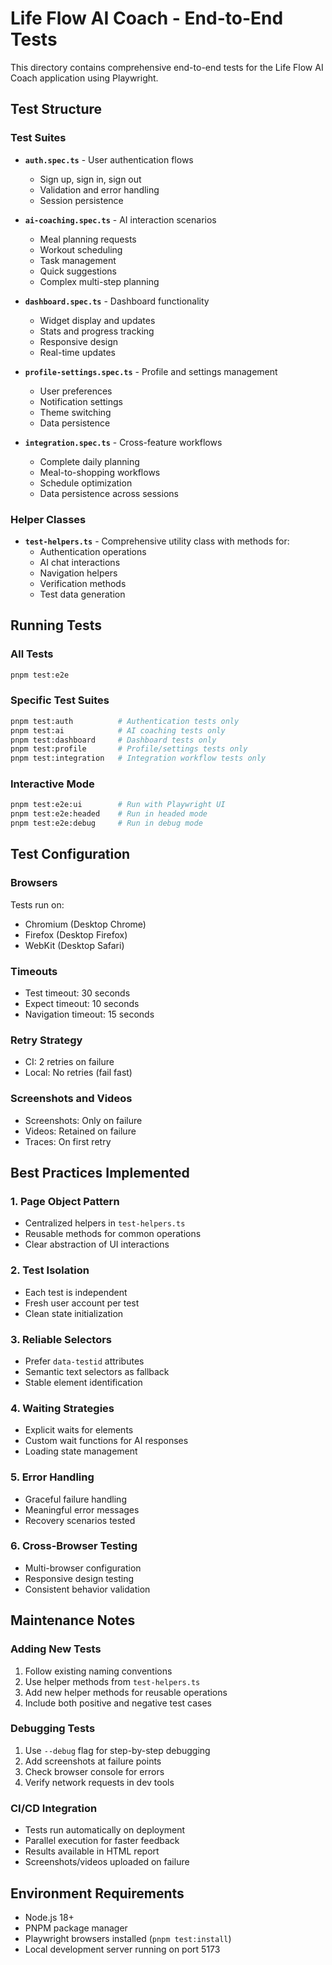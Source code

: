 
# Life Flow AI Coach - End-to-End Tests

This directory contains comprehensive end-to-end tests for the Life Flow AI Coach application using Playwright.

## Test Structure

### Test Suites

- **`auth.spec.ts`** - User authentication flows
  - Sign up, sign in, sign out
  - Validation and error handling
  - Session persistence

- **`ai-coaching.spec.ts`** - AI interaction scenarios
  - Meal planning requests
  - Workout scheduling
  - Task management
  - Quick suggestions
  - Complex multi-step planning

- **`dashboard.spec.ts`** - Dashboard functionality
  - Widget display and updates
  - Stats and progress tracking
  - Responsive design
  - Real-time updates

- **`profile-settings.spec.ts`** - Profile and settings management
  - User preferences
  - Notification settings
  - Theme switching
  - Data persistence

- **`integration.spec.ts`** - Cross-feature workflows
  - Complete daily planning
  - Meal-to-shopping workflows
  - Schedule optimization
  - Data persistence across sessions

### Helper Classes

- **`test-helpers.ts`** - Comprehensive utility class with methods for:
  - Authentication operations
  - AI chat interactions
  - Navigation helpers
  - Verification methods
  - Test data generation

## Running Tests

### All Tests
```bash
pnpm test:e2e
```

### Specific Test Suites
```bash
pnpm test:auth          # Authentication tests only
pnpm test:ai            # AI coaching tests only
pnpm test:dashboard     # Dashboard tests only
pnpm test:profile       # Profile/settings tests only
pnpm test:integration   # Integration workflow tests only
```

### Interactive Mode
```bash
pnpm test:e2e:ui        # Run with Playwright UI
pnpm test:e2e:headed    # Run in headed mode
pnpm test:e2e:debug     # Run in debug mode
```

## Test Configuration

### Browsers
Tests run on:
- Chromium (Desktop Chrome)
- Firefox (Desktop Firefox)
- WebKit (Desktop Safari)

### Timeouts
- Test timeout: 30 seconds
- Expect timeout: 10 seconds
- Navigation timeout: 15 seconds

### Retry Strategy
- CI: 2 retries on failure
- Local: No retries (fail fast)

### Screenshots and Videos
- Screenshots: Only on failure
- Videos: Retained on failure
- Traces: On first retry

## Best Practices Implemented

### 1. Page Object Pattern
- Centralized helpers in `test-helpers.ts`
- Reusable methods for common operations
- Clear abstraction of UI interactions

### 2. Test Isolation
- Each test is independent
- Fresh user account per test
- Clean state initialization

### 3. Reliable Selectors
- Prefer `data-testid` attributes
- Semantic text selectors as fallback
- Stable element identification

### 4. Waiting Strategies
- Explicit waits for elements
- Custom wait functions for AI responses
- Loading state management

### 5. Error Handling
- Graceful failure handling
- Meaningful error messages
- Recovery scenarios tested

### 6. Cross-Browser Testing
- Multi-browser configuration
- Responsive design testing
- Consistent behavior validation

## Maintenance Notes

### Adding New Tests
1. Follow existing naming conventions
2. Use helper methods from `test-helpers.ts`
3. Add new helper methods for reusable operations
4. Include both positive and negative test cases

### Debugging Tests
1. Use `--debug` flag for step-by-step debugging
2. Add screenshots at failure points
3. Check browser console for errors
4. Verify network requests in dev tools

### CI/CD Integration
- Tests run automatically on deployment
- Parallel execution for faster feedback
- Results available in HTML report
- Screenshots/videos uploaded on failure

## Environment Requirements

- Node.js 18+
- PNPM package manager
- Playwright browsers installed (`pnpm test:install`)
- Local development server running on port 5173
